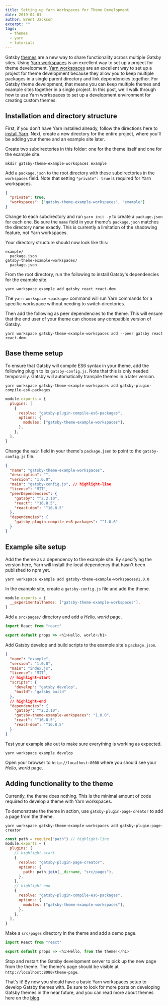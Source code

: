 ```yaml
---
title: Setting up Yarn Workspaces for Theme Development
date: 2019-04-01
author: Brent Jackson
excerpt: ""
tags:
  - themes
  - yarn
  - tutorials
---
```


Gatsby [themes][themes-tag] are a new way to share functionality across multiple Gatsby sites.
Using [Yarn workspaces][] is an excellent way to set up a project for theme development.
[Yarn workspaces][] are an excellent way to set up a project for theme development because they allow you to keep multiple packages in a single parent directory and link dependencies together.
For Gatsby theme development, that means you can keep multiple themes and example sites together in a single project.
In this post, we'll walk through how to use Yarn workspaces to set up a development environment for creating custom themes.

## Installation and directory structure

First, if you don't have Yarn installed already, follow the directions here to [install Yarn][].
Next, create a new directory for the entire project, where you'll be adding your theme and an example site later.

Create two subdirectories in this folder: one for the theme itself and one for the example site.

```shell
mkdir gatsby-theme-example-workspaces example
```

Add a `package.json` to the root directory with these subdirectories in the `workspaces` field. Note that setting `"private": true` is required for Yarn workspaces.

```json:title=package.json
{
  "private": true,
  "workspaces": ["gatsby-theme-example-workspaces", "example"]
}
```

Change to each subdirectory and run `yarn init -y` to create a `package.json` for each one.
Be sure the `name` field in your theme's `package.json` matches the directory name exactly.
This is currently a limitation of the shadowing feature, not Yarn workspaces.

Your directory structure should now look like this:

```
example/
  package.json
gatsby-theme-example-workspaces/
  package.json
```

From the root directory, run the following to install Gatsby's dependencies for the example site.

```shell
yarn workspace example add gatsby react react-dom
```

The `yarn workspace <package>` command will run Yarn commands for a specific workspace without needing to switch directories.

Then add the following as peer dependencies to the theme.
This will ensure that the end user of your theme can choose any compatible version of Gatsby.

```shell
yarn workspace gatsby-theme-example-workspaces add --peer gatsby react react-dom
```

## Base theme setup

To ensure that Gatsby will compile ES6 syntax in your theme, add the following plugin to its `gatsby-config.js`.
Note that this is only needed temporarily. Gatsby will automatically transpile themes in a later version.

```shell
yarn workspace gatsby-theme-example-workspaces add gatsby-plugin-compile-es6-packages
```

```js:title=gatsby-theme-example-workspaces/gatsby-config.js
module.exports = {
  plugins: [
    {
      resolve: "gatsby-plugin-compile-es6-packages",
      options: {
        modules: ["gatsby-theme-example-workspaces"],
      },
    },
  ],
}
```

Change the `main` field in your theme's `package.json` to point to the `gatsby-config.js` file.

```json:title=gatsby-theme-example-workspaces/package.json
{
  "name": "gatsby-theme-example-workspaces",
  "description": "",
  "version": "1.0.0",
  "main": "gatsby-config.js", // highlight-line
  "license": "MIT",
  "peerDependencies": {
    "gatsby": "^2.2.10",
    "react": "^16.8.5",
    "react-dom": "^16.8.5"
  },
  "dependencies": {
    "gatsby-plugin-compile-es6-packages": "^1.0.6"
  }
}
```

## Example site setup

Add the theme as a dependency to the example site.
By specifying the version here, Yarn will install the local dependency that hasn't been published to npm yet.

```shell
yarn workspace example add gatsby-theme-example-workspaces@1.0.0
```

In the example site, create a `gatsby-config.js` file and add the theme.

```js:title=example/gatsby-config.js
module.exports = {
  __experimentalThemes: ["gatsby-theme-example-workspaces"],
}
```

Add a `src/pages/` directory and add a _Hello, world_ page.

```js:title=example/src/pages/index.js
import React from "react"

export default props => <h1>Hello, world</h1>
```

Add Gatsby develop and build scripts to the example site's `package.json`.

```json:title=example/package.json
{
  "name": "example",
  "version": "1.0.0",
  "main": "index.js",
  "license": "MIT",
  // highlight-start
  "scripts": {
    "develop": "gatsby develop",
    "build": "gatsby build"
  },
  // highlight-end
  "dependencies": {
    "gatsby": "^2.2.10",
    "gatsby-theme-example-workspaces": "1.0.0",
    "react": "^16.8.5",
    "react-dom": "^16.8.5"
  }
}
```

Test your example site out to make sure everything is working as expected.

```shell
yarn workspace example develop
```

Open your browser to `http://localhost:8000` where you should see your _Hello, world_ page.

## Adding functionality to the theme

Currently, the theme does nothing.
This is the minimal amount of code required to develop a theme with Yarn workspaces.

To demonstrate the theme in action, use `gatsby-plugin-page-creator` to add a page from the theme.

```shell
yarn workspace gatsby-theme-example-workspaces add gatsby-plugin-page-creator
```

```js:title=gatsby-theme-example-workspaces/gatsby-config.js
const path = require("path") // highlight-line
module.exports = {
  plugins: [
    // highlight-start
    {
      resolve: "gatsby-plugin-page-creator",
      options: {
        path: path.join(__dirname, "src/pages"),
      },
    },
    // highlight-end
    {
      resolve: "gatsby-plugin-compile-es6-packages",
      options: {
        modules: ["gatsby-theme-example-workspaces"],
      },
    },
  ],
}
```

Make a `src/pages` directory in the theme and add a demo page.

```js:title=gatsby-theme-example-workspaces/src/pages/theme-page.js
import React from "react"

export default props => <h1>Hello, from the theme!</h1>
```

Stop and restart the Gatsby development server to pick up the new page from the theme. The theme's page should be visible at `http://localhost:8080/theme-page`.

That's it! By now you should have a basic Yarn workspaces setup to develop Gatsby themes with.
Be sure to look for more posts on developing Gatsby themes in the near future,
and you can read more about themes here on the [blog][themes-tag].

[themes-tag]: /blog/tags/themes
[yarn]: https://yarnpkg.com
[yarn workspaces]: https://yarnpkg.com/lang/en/docs/workspaces/
[install yarn]: https://yarnpkg.com/en/docs/install
